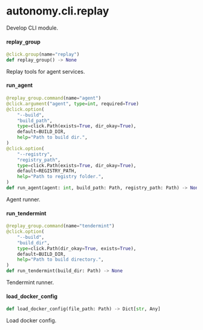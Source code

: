 <a id="autonomy.cli.replay"></a>

# autonomy.cli.replay

Develop CLI module.

<a id="autonomy.cli.replay.replay_group"></a>

#### replay`_`group

```python
@click.group(name="replay")
def replay_group() -> None
```

Replay tools for agent services.

<a id="autonomy.cli.replay.run_agent"></a>

#### run`_`agent

```python
@replay_group.command(name="agent")
@click.argument("agent", type=int, required=True)
@click.option(
    "--build",
    "build_path",
    type=click.Path(exists=True, dir_okay=True),
    default=BUILD_DIR,
    help="Path to build dir.",
)
@click.option(
    "--registry",
    "registry_path",
    type=click.Path(exists=True, dir_okay=True),
    default=REGISTRY_PATH,
    help="Path to registry folder.",
)
def run_agent(agent: int, build_path: Path, registry_path: Path) -> None
```

Agent runner.

<a id="autonomy.cli.replay.run_tendermint"></a>

#### run`_`tendermint

```python
@replay_group.command(name="tendermint")
@click.option(
    "--build",
    "build_dir",
    type=click.Path(dir_okay=True, exists=True),
    default=BUILD_DIR,
    help="Path to build directory.",
)
def run_tendermint(build_dir: Path) -> None
```

Tendermint runner.

<a id="autonomy.cli.replay.load_docker_config"></a>

#### load`_`docker`_`config

```python
def load_docker_config(file_path: Path) -> Dict[str, Any]
```

Load docker config.

